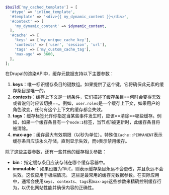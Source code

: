 
```php 
$build['my_cached_template'] = [
  '#type' => 'inline_template',
  '#template' => '<div>{{ my_dynamic_content }}</div>',
  '#context' => [
    'my_dynamic_content' => $dynamic_content,
  ],
  '#cache' => [
    'keys' => ['my_unique_cache_key'],
    'contexts' => ['user', 'session', 'url'],
    'tags' => ['my_custom_cache_tag'],
    'max-age' => 3600,
  ],
];
```
在Drupal的渲染API中，缓存元数据支持以下主要参数：
1. **keys**：唯一标识缓存条目的键数组。如果提供了这个键，它将确保此元素的缓存条目是唯一的。
2. **contexts**：缓存上下文是一组条件，它们描述了缓存条目==何时会变得无效或者说何时应该切换==。例如，`user.roles`是一个缓存上下文，如果用户的角色改变，任何有这个上下文的缓存都会失效。
3. **tags**：缓存标签允许你指定当某些事件发生时，应该==清除==哪些缓存。例如，如果一个缓存条目有一个`node:1`标签，当节点1被更新时，此缓存条目将被清除。
4. **max-age**：缓存最大有效期限（以秒为单位）。特殊值`Cache::PERMANENT`表示缓存条目应该永久存储，直到显示失效，而`0`表示禁用缓存。

除了这些主要参数，还有一些其他的缓存相关参数：
- **bin**：指定缓存条目应该存储在哪个缓存容器中。
- **immutable**：如果设置为`TRUE`，则表示缓存条目永远不会更改，并且永远不会失效。这仅应用于极端情况。
这些是最常用的缓存元数据参数。在实际应用中，通常会使用`keys`、`contexts`、`tags`和`max-age`这些参数来精确控制缓存行为，以优化网站性能并确保内容的正确性。
